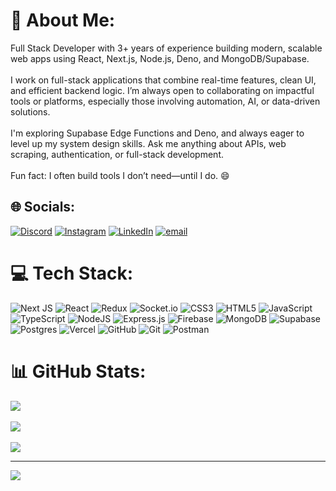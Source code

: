 # 💫 About Me:
Full Stack Developer with 3+ years of experience building modern, scalable web apps using React, Next.js, Node.js, Deno, and MongoDB/Supabase.<br><br>I work on full-stack applications that combine real-time features, clean UI, and efficient backend logic. I’m always open to collaborating on impactful tools or platforms, especially those involving automation, AI, or data-driven solutions.<br><br>I'm exploring Supabase Edge Functions and Deno, and always eager to level up my system design skills. Ask me anything about APIs, web scraping, authentication, or full-stack development.<br><br>Fun fact: I often build tools I don’t need—until I do. 😄


## 🌐 Socials:
[![Discord](https://img.shields.io/badge/Discord-%237289DA.svg?logo=discord&logoColor=white)](https://discord.com/users/1040272629199802419) [![Instagram](https://img.shields.io/badge/Instagram-%23E4405F.svg?logo=Instagram&logoColor=white)](https://instagram.com/syedhishamshah) [![LinkedIn](https://img.shields.io/badge/LinkedIn-%230077B5.svg?logo=linkedin&logoColor=white)](https://linkedin.com/in/syedhishamshah27) [![email](https://img.shields.io/badge/Email-D14836?logo=gmail&logoColor=white)](mailto:syedhishamshah27@gmail.com) 

# 💻 Tech Stack:
![Next JS](https://img.shields.io/badge/Next-black?style=for-the-badge&logo=next.js&logoColor=white) ![React](https://img.shields.io/badge/react-%2320232a.svg?style=for-the-badge&logo=react&logoColor=%2361DAFB) ![Redux](https://img.shields.io/badge/redux-%23593d88.svg?style=for-the-badge&logo=redux&logoColor=white) ![Socket.io](https://img.shields.io/badge/Socket.io-black?style=for-the-badge&logo=socket.io&badgeColor=010101) ![CSS3](https://img.shields.io/badge/css3-%231572B6.svg?style=for-the-badge&logo=css3&logoColor=white) ![HTML5](https://img.shields.io/badge/html5-%23E34F26.svg?style=for-the-badge&logo=html5&logoColor=white) ![JavaScript](https://img.shields.io/badge/javascript-%23323330.svg?style=for-the-badge&logo=javascript&logoColor=%23F7DF1E) ![TypeScript](https://img.shields.io/badge/typescript-%23007ACC.svg?style=for-the-badge&logo=typescript&logoColor=white) ![NodeJS](https://img.shields.io/badge/node.js-6DA55F?style=for-the-badge&logo=node.js&logoColor=white) ![Express.js](https://img.shields.io/badge/express.js-%23404d59.svg?style=for-the-badge&logo=express&logoColor=%2361DAFB) ![Firebase](https://img.shields.io/badge/firebase-a08021?style=for-the-badge&logo=firebase&logoColor=ffcd34) ![MongoDB](https://img.shields.io/badge/MongoDB-%234ea94b.svg?style=for-the-badge&logo=mongodb&logoColor=white) ![Supabase](https://img.shields.io/badge/Supabase-3ECF8E?style=for-the-badge&logo=supabase&logoColor=white) ![Postgres](https://img.shields.io/badge/postgres-%23316192.svg?style=for-the-badge&logo=postgresql&logoColor=white) ![Vercel](https://img.shields.io/badge/vercel-%23000000.svg?style=for-the-badge&logo=vercel&logoColor=white) ![GitHub](https://img.shields.io/badge/github-%23121011.svg?style=for-the-badge&logo=github&logoColor=white) ![Git](https://img.shields.io/badge/git-%23F05033.svg?style=for-the-badge&logo=git&logoColor=white) ![Postman](https://img.shields.io/badge/Postman-FF6C37?style=for-the-badge&logo=postman&logoColor=white)
# 📊 GitHub Stats:
![](https://github-readme-stats.vercel.app/api?username=syedhisham&theme=dark&hide_border=false&include_all_commits=false&count_private=false)<br/><br/>
![](https://nirzak-streak-stats.vercel.app/?user=syedhisham&theme=dark&hide_border=false)<br/><br/>
![](https://github-readme-stats.vercel.app/api/top-langs/?username=syedhisham&theme=dark&hide_border=false&include_all_commits=false&count_private=false&layout=compact)

<!--## 🏆 GitHub Trophies
![](https://github-profile-trophy.vercel.app/?username=syedhisham&theme=radical&no-frame=false&no-bg=false&margin-w=4)

### ✍️ Random Dev Quote
![](https://quotes-github-readme.vercel.app/api?type=horizontal&theme=radical)
-->
---
[![](https://visitcount.itsvg.in/api?id=syedhisham&icon=1&color=0)](https://visitcount.itsvg.in)

<!-- Proudly created with GPRM ( https://gprm.itsvg.in ) -->
